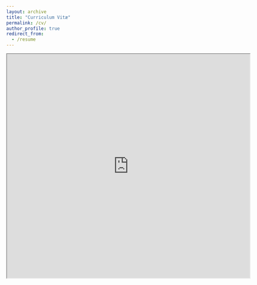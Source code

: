 ```yaml
---
layout: archive
title: "Curriculum Vitæ"
permalink: /cv/
author_profile: true
redirect_from:
  - /resume
---
```


<iframe src="https://czymara.com/cv/cczymara_cv.pdf" width="650" height="600"></iframe>

